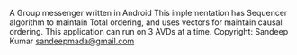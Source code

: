 A Group messenger written in Android
This implementation has Sequencer algorithm to maintain Total ordering, and uses vectors for maintain causal ordering.
This application can run on 3 AVDs at a time.
Copyright: Sandeep Kumar <sandeepmada@gmail.com>
